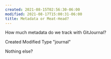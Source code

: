 ```yaml
---
created: 2021-08-15T02:56:30-06:00
modified: 2021-08-17T15:00:31-06:00
title: Metadata or Meat-Head?
---
```


How much metadata do we track with GitJournal?

Created
Modified 
Type "journal"

Nothing else?
